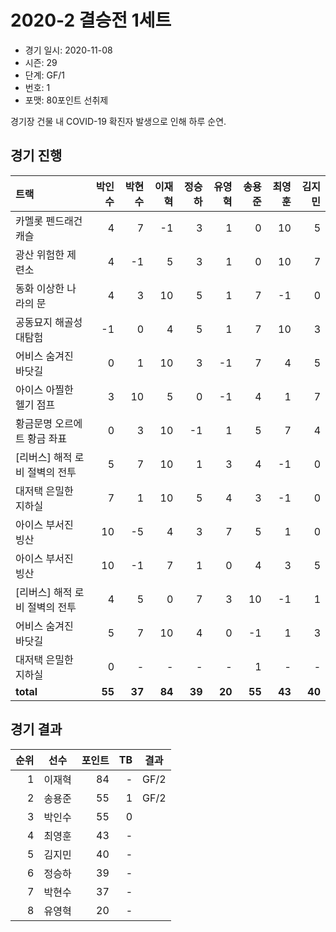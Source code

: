 # 2020-2 결승전 1세트

- 경기 일시: 2020-11-08
- 시즌: 29
- 단계: GF/1
- 번호: 1
- 포맷: 80포인트 선취제



경기장 건물 내 COVID-19 확진자 발생으로 인해 하루 순연.

## 경기 진행

| 트랙 | 박인수 | 박현수 | 이재혁 | 정승하 | 유영혁 | 송용준 | 최영훈 | 김지민 |
|:---|---:|---:|---:|---:|---:|---:|---:|---:|
| 카멜롯 펜드래건 캐슬 | 4 | 7 | -1 | 3 | 1 | 0 | 10 | 5 |
| 광산 위험한 제련소 | 4 | -1 | 5 | 3 | 1 | 0 | 10 | 7 |
| 동화 이상한 나라의 문 | 4 | 3 | 10 | 5 | 1 | 7 | -1 | 0 |
| 공동묘지 해골성 대탐험 | -1 | 0 | 4 | 5 | 1 | 7 | 10 | 3 |
| 어비스 숨겨진 바닷길 | 0 | 1 | 10 | 3 | -1 | 7 | 4 | 5 |
| 아이스 아찔한 헬기 점프 | 3 | 10 | 5 | 0 | -1 | 4 | 1 | 7 |
| 황금문명 오르에트 황금 좌표 | 0 | 3 | 10 | -1 | 1 | 5 | 7 | 4 |
| [리버스] 해적 로비 절벽의 전투 | 5 | 7 | 10 | 1 | 3 | 4 | -1 | 0 |
| 대저택 은밀한 지하실 | 7 | 1 | 10 | 5 | 4 | 3 | -1 | 0 |
| 아이스 부서진 빙산 | 10 | -5 | 4 | 3 | 7 | 5 | 1 | 0 |
| 아이스 부서진 빙산 | 10 | -1 | 7 | 1 | 0 | 4 | 3 | 5 |
| [리버스] 해적 로비 절벽의 전투 | 4 | 5 | 0 | 7 | 3 | 10 | -1 | 1 |
| 어비스 숨겨진 바닷길 | 5 | 7 | 10 | 4 | 0 | -1 | 1 | 3 |
| 대저택 은밀한 지하실 | 0 | - | - | - | - | 1 | - | - |
| __total__ | __55__ | __37__ | __84__ | __39__ | __20__ | __55__ | __43__ | __40__ |




## 경기 결과

| 순위 | 선수 | 포인트 | TB | 결과 |
|---:|:---:|---:|---:|:---:|
| 1 | 이재혁 | 84 | - | GF/2 |
| 2 | 송용준 | 55 | 1 | GF/2 |
| 3 | 박인수 | 55 | 0 |  |
| 4 | 최영훈 | 43 | - |  |
| 5 | 김지민 | 40 | - |  |
| 6 | 정승하 | 39 | - |  |
| 7 | 박현수 | 37 | - |  |
| 8 | 유영혁 | 20 | - |  |

